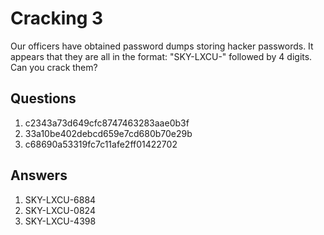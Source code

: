 # Cracking 3
Our officers have obtained password dumps storing hacker passwords. It appears that they are all in the format: "SKY-LXCU-" followed by 4 digits. Can you crack them?

## Questions
1. c2343a73d649cfc8747463283aae0b3f
2. 33a10be402debcd659e7cd680b70e29b
3. c68690a53319fc7c11afe2ff01422702

## Answers
1. SKY-LXCU-6884
2. SKY-LXCU-0824
3. SKY-LXCU-4398

